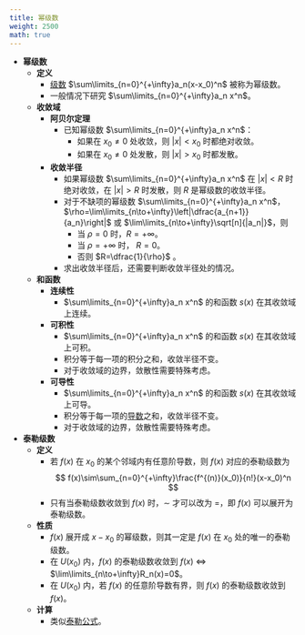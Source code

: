 ```yaml
---
title: 幂级数
weight: 2500
math: true
---
```


- **幂级数**
    - **定义**
        - [级数](/docs/mathematics/calculus/series) $\sum\limits_{n=0}^{+\infty}a_n(x-x_0)^n$ 被称为幂级数。
        - 一般情况下研究 $\sum\limits_{n=0}^{+\infty}a_n x^n$。
    - **收敛域**
        - **阿贝尔定理**
            - 已知幂级数 $\sum\limits_{n=0}^{+\infty}a_n x^n$：
                - 如果在 $x_0\ne 0$ 处收敛，则 $|x|<x_0$ 时都绝对收敛。
                - 如果在 $x_0\ne 0$ 处发散，则 $|x|>x_0$ 时都发散。
        - **收敛半径**
            - 如果幂级数 $\sum\limits_{n=0}^{+\infty}a_n x^n$ 在 $|x|<R$ 时绝对收敛，在 $|x|>R$ 时发散，则 $R$ 是幂级数的收敛半径。
            - 对于不缺项的幂级数 $\sum\limits_{n=0}^{+\infty}a_n x^n$，$\rho=\lim\limits_{n\to+\infty}\left|\dfrac{a_{n+1}}{a_n}\right|$ 或 $\lim\limits_{n\to+\infty}\sqrt[n]{|a_n|}$，则
                - 当 $\rho=0$ 时，$R=+\infty$。
                - 当 $\rho=+\infty$ 时， $R=0$。
                - 否则 $R=\dfrac{1}{\rho}$ 。
            - 求出收敛半径后，还需要判断收敛半径处的情况。
    - **和函数**
        - **连续性**
            - $\sum\limits_{n=0}^{+\infty}a_n x^n$ 的和函数 $s(x)$ 在其收敛域上连续。
        - **可积性**
            - $\sum\limits_{n=0}^{+\infty}a_n x^n$ 的和函数 $s(x)$ 在其收敛域上可积。
            - 积分等于每一项的积分之和，收敛半径不变。
            - 对于收敛域的边界，敛散性需要特殊考虑。
        - **可导性**
            - $\sum\limits_{n=0}^{+\infty}a_n x^n$ 的和函数 $s(x)$ 在其收敛域上可导。
            - 积分等于每一项的[导数](/docs/mathematics/calculus/derivative)之和，收敛半径不变。
            - 对于收敛域的边界，敛散性需要特殊考虑。
- **泰勒级数**
    - **定义**
        - 若 $f(x)$ 在 $x_0$ 的某个邻域内有任意阶导数，则 $f(x)$ 对应的泰勒级数为
          $$
          f(x)\sim\sum_{n=0}^{+\infty}\frac{f^{(n)}(x_0)}{n!}(x-x_0)^n
          $$
        - 只有当泰勒级数收敛到 $f(x)$ 时，$\sim$ 才可以改为 $=$，即 $f(x)$ 可以展开为泰勒级数。
    - **性质**
        - $f(x)$ 展开成 $x-x_0$ 的幂级数，则其一定是 $f(x)$ 在 $x_0$ 处的唯一的泰勒级数。
        - 在 $U(x_0)$ 内，$f(x)$ 的泰勒级数收敛到 $f(x)$ $\iff$ $\lim\limits_{n\to+\infty}R_n(x)=0$。
        - 在 $U(x_0)$ 内，若 $f(x)$ 的任意阶导数有界，则 $f(x)$ 的泰勒级数收敛到 $f(x)$。
    - **计算**
        - 类似[泰勒公式](/docs/mathematics/calculus/taylor-formula)。
